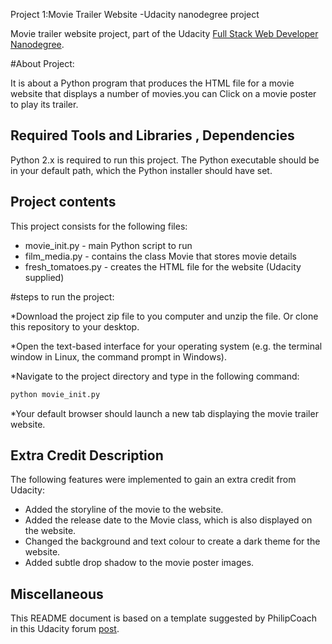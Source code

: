  Project 1:Movie Trailer Website -Udacity nanodegree project

Movie trailer website project, part of the Udacity [Full Stack Web Developer
Nanodegree](https://www.udacity.com/course/full-stack-web-developer-nanodegree--nd004).

#About Project:

It is about a  Python program that produces the HTML file for a movie website that displays a number of movies.you can Click on a movie poster to play its trailer.

## Required  Tools and Libraries , Dependencies

Python 2.x is required to run this project. The Python executable should be in
your default path, which the Python installer should have set.

## Project contents

This project consists for the following files:

* movie_init.py - main Python script to run
* film_media.py - contains the class Movie that stores movie details
* fresh_tomatoes.py - creates the HTML file for the website (Udacity supplied)

#steps  to run the project:

*Download the project zip file to you computer and unzip the file. Or clone this
repository to your desktop.

*Open the text-based interface for your operating system (e.g. the terminal
window in Linux, the command prompt in Windows).

*Navigate to the project directory and type in the following command:

```bash
python movie_init.py
```

*Your default browser should launch a new tab displaying the movie trailer website.

## Extra Credit Description

The following features were implemented to gain an extra credit from Udacity:

* Added the storyline of the movie to the website.
* Added the release date to the Movie class, which is also displayed on the website.
* Changed the background and text colour to create a dark theme for the website.
* Added subtle drop shadow to the movie poster images.

## Miscellaneous

This README document is based on a template suggested by PhilipCoach in this
Udacity forum [post](https://discussions.udacity.com/t/readme-files-in-project-1/23524).
